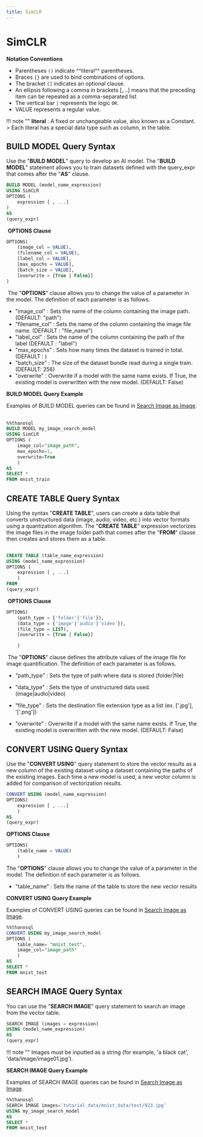 ```yaml
---
title: SimCLR
---
```


# __SimCLR__

__Notation Conventions__

- Parentheses `()` indicate ^^literal^^ parentheses.
- Braces `{}` are used to bind combinations of options.
- The bracket `[]` indicates an optional clause.
- An ellipsis following a comma in brackets [,...] means that the preceding item can be repeated as a comma-separated list
- The vertical bar `|` represents the logic `OR`.
- VALUE represents a regular value.

!!! note ""
    __literal__ : A fixed or unchangeable value, also known as a Constant.
    > Each literal has a special data type such as column, in the table.


## __BUILD MODEL Query Syntax__

Use the "__BUILD MODEL__" query to develop an AI model.
The "__BUILD MODEL__" statement allows you to train datasets defined with the query_expr that comes after the "__AS__" clause.
​

```sql
BUILD MODEL (model_name_expression)
USING SimCLR
OPTIONS (
    expression [ , ...]
)
AS
(query_expr)
```

​
__OPTIONS Clause__
​

```sql
OPTIONS(
    (image_col = VALUE),
    (filename_col = VALUE),
    [label_col = VALUE],
    [max_epochs = VALUE],
    [batch_size = VALUE],
    [overwrite = {True | False}]
)
```

​
The "__OPTIONS__" clause allows you to change the value of a parameter in the model. The definition of each parameter is as follows.

- "image_col" : Sets the name of the column containing the image path. (DEFAULT: "path")
- "filename_col" : Sets the name of the column containing the image file name. (DEFAULT : "file_name")
- "label_col" : Sets the name of the column containing the path of the label (DEFAULT : "label")
- "max_epochs" : Sets how many times the dataset is trained in total. (DEFAULT : )
- "batch_size" : The size of the dataset bundle read during a single train. (DEFAULT: 256)
- "overwrite" : Overwrite if a model with the same name exists. If True, the existing model is overwritten with the new model. (DEFAULT: False)

__BUILD MODEL Query Example__

Examples of BUILD MODEL queries can be found in [Search Image as Image](/en/tutorials/thanosql_search/image_search/search_image_by_image/).
​

```sql
%%thanosql
BUILD MODEL my_image_search_model
USING SimCLR
OPTIONS (
    image_col="image_path",
    max_epochs=1,
    overwrite=True
    )
AS
SELECT *
FROM mnist_train
```

## __CREATE TABLE Query Syntax__

Using the syntax "__CREATE TABLE__", users can create a data table that converts unstructured data (image, audio, video, etc.) into vector formats using a quantization algorithm.
The "__CREATE TABLE__" expression vectorizes the image files in the image folder path that comes after the "__FROM__" clause then creates and stores them as a table.
​

```sql
​
CREATE TABLE (table_name_expression) 
USING (model_name_expression)
OPTIONS (
    expression [ , ...]
    )
FROM
(query_expr)
```

​
__OPTIONS Clause__
​

```sql
OPTIONS(
    (path_type = {'folder'|'file'}),
    (data_type = {'image'|'audio'|'video'}),
    (file_type = LIST),
    [overwrite = {True | False}]

    )
```

​
The "__OPTIONS__" clause defines the attribute values of the image file for image quantification. The definition of each parameter is as follows.

- "path_type" : Sets the type of path where data is stored (folder|file)

- "data_type" : Sets the type of unstructured data used. (image|audio|video)

- "file_type" : Sets the destination file extension type as a list (ex. ['.jpg'], '['.png'])
  ​
- "overwrite" : Overwrite if a model with the same name exists. If True, the existing model is overwritten with the new model. (DEFAULT: False)

## __CONVERT USING Query Syntax__

Use the "__CONVERT USING__" query statement to store the vector results as a new column of the existing dataset using a dataset containing the paths of the existing images. Each time a new model is used, a new vector column is added for comparison of vectorization results.
​

```sql
CONVERT USING (model_name_expression)
OPTIONS(
    expression [ , ...]
    )
AS
(query_expr)
```

__OPTIONS Clause__

```sql
OPTIONS(
    (table_name = VALUE)
    )
```

The "__OPTIONS__" clause allows you to change the value of a parameter in the model. The definition of each parameter is as follows.
​

- "table_name" : Sets the name of the table to store the new vector results

__CONVERT USING Query Example__

Examples of CONVERT USING queries can be found in [Search Image as Image](/en/tutorials/thanosql_search/image_search/search_image_by_image/).
​

```sql
%%thanosql
CONVERT USING my_image_search_model
OPTIONS (
    table_name= "mnist_test",
    image_col="image_path"
    )
AS
SELECT *
FROM mnist_test
```

## __SEARCH IMAGE Query Syntax__

You can use the "__SEARCH IMAGE__" query statement to search an image from the vector table.

```sql
SEARCH IMAGE (images = expression)
USING (model_name_expression)
AS
(query_expr)
```

!!! note ""
    Images must be inputted as a string (for example, 'a black cat', 'data/image/image01.jpg').

__SEARCH IMAGE Query Example__

Examples of SEARCH IMAGE queries can be found in [Search Image as Image](/en/tutorials/thanosql_search/image_search/search_image_by_image/).

```sql
%%thanosql
SEARCH IMAGE images='tutorial_data/mnist_data/test/923.jpg'
USING my_image_search_model
AS
SELECT *
FROM mnist_test
```
